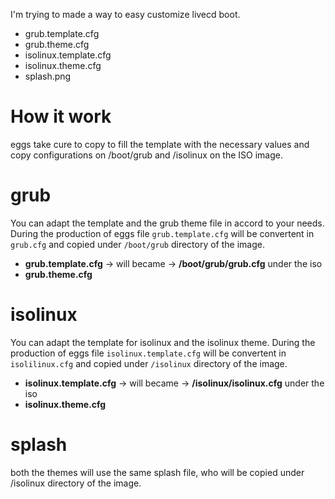 I'm trying to made a way to easy customize livecd boot.

* grub.template.cfg
* grub.theme.cfg
* isolinux.template.cfg
* isolinux.theme.cfg
* splash.png

# How it work
eggs take cure to copy to fill the template with the necessary values and copy configurations on /boot/grub and /isolinux on the ISO image.

# grub
You can adapt the template and the grub theme file in accord to your needs. During the production of eggs file ```grub.template.cfg``` will be convertent in ```grub.cfg``` and copied under ```/boot/grub``` directory of the image.
* __grub.template.cfg__ -> will became -> __/boot/grub/grub.cfg__ under the iso
* __grub.theme.cfg__

# isolinux
You can adapt the template for isolinux and the isolinux theme. During the production of eggs file ```isolinux.template.cfg``` will be convertent in ```isolilinux.cfg``` and copied under ```/isolinux``` directory of the image.
* __isolinux.template.cfg__ -> will became -> __/isolinux/isolinux.cfg__ under the iso
* __isolinux.theme.cfg__

# splash
both the themes will use the same splash file, who will be copied under /isolinux directory of the image.
